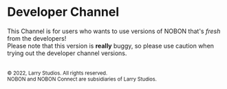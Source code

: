 # Developer Channel

This Channel is for users who wants to use versions of NOBON that's *fresh* from the developers!<br>
Please note that this version is **really** buggy, so please use caution when trying out the developer channel versions.

<br>

<sub>
  &copy; 2022, Larry Studios. All rights reserved.<br>
  NOBON and NOBON Connect are subsidiaries of Larry Studios.
</sub>
